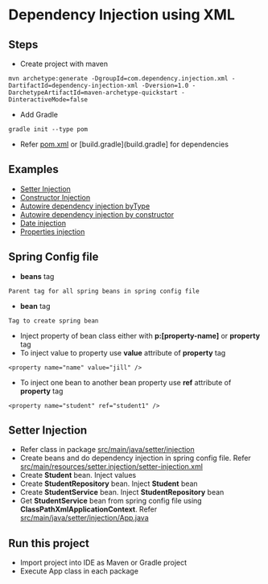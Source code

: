 # Dependency Injection using XML

## Steps
* Create project with maven
```
mvn archetype:generate -DgroupId=com.dependency.injection.xml -DartifactId=dependency-injection-xml -Dversion=1.0 -DarchetypeArtifactId=maven-archetype-quickstart -DinteractiveMode=false
```
* Add Gradle
```
gradle init --type pom
```
* Refer [pom.xml](pom.xml) or [build.gradle](build.gradle] for dependencies

## Examples
* [Setter Injection](#setter-injection)
* [Constructor Injection](#constructor-injection)
* [Autowire dependency injection byType](src/main/java/autowire/by/type)
* [Autowire dependency injection by constructor](src/main/java/autowire/constructor)
* [Date injection](src/main/java/date/injection)
* [Properties injection](src/main/java/properties/injection)

## Spring Config file
* **beans** tag
```
Parent tag for all spring beans in spring config file
```
* **bean** tag
```
Tag to create spring bean
```
* Inject property of bean class either with **p:[property-name]** or **property** tag
* To inject value to property use **value** attribute of **property** tag
```
<property name="name" value="jill" />
```
* To inject one bean to another bean property use **ref** attribute of **property** tag
```
<property name="student" ref="student1" />
```

## Setter Injection
* Refer class in package [src/main/java/setter/injection](src/main/java/setter/injection)
* Create beans and do dependency injection in spring config file. Refer [src/main/resources/setter.injection/setter-injection.xml](src/main/resources/setter.injection/setter-injection.xml)
* Create **Student** bean. Inject values
* Create **StudentRepository** bean. Inject **Student** bean
* Create **StudentService** bean. Inject **StudentRepository** bean
* Get **StudentService** bean from spring config file using **ClassPathXmlApplicationContext**. Refer [src/main/java/setter/injection/App.java](src/main/java/setter/injection/App.java)

## Run this project
* Import project into IDE as Maven or Gradle project
* Execute App class in each package